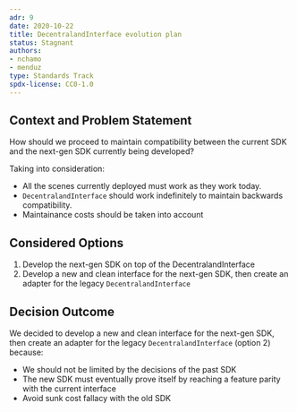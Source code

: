 ```yaml
---
adr: 9
date: 2020-10-22
title: DecentralandInterface evolution plan
status: Stagnant
authors:
- nchamo
- menduz
type: Standards Track
spdx-license: CC0-1.0
---
```


## Context and Problem Statement

How should we proceed to maintain compatibility between the current SDK and the next-gen SDK currently being developed?

Taking into consideration:
* All the scenes currently deployed must work as they work today.
* `DecentralandInterface` should work indefinitely to maintain backwards compatibility.
* Maintainance costs should be taken into account

## Considered Options

1. Develop the next-gen SDK on top of the DecentralandInterface
2. Develop a new and clean interface for the next-gen SDK, then create an adapter for the legacy `DecentralandInterface`

## Decision Outcome

We decided to develop a new and clean interface for the next-gen SDK, then create an adapter for the legacy `DecentralandInterface` (option 2) because:

* We should not be limited by the decisions of the past SDK
* The new SDK must eventually prove itself by reaching a feature parity with the current interface
* Avoid sunk cost fallacy with the old SDK
